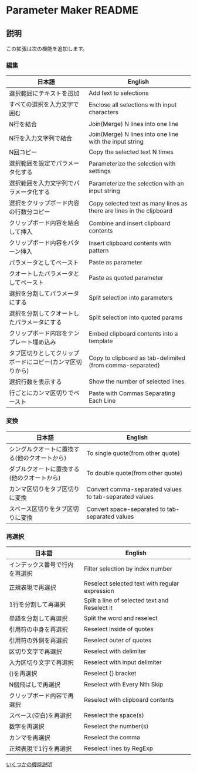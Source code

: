 # Parameter Maker README

## 説明

この拡張は次の機能を追加します。

### 編集

| 日本語                  | English                                               |
|-------------------------------|----------------------------------------------------------------------|
| 選択範囲にテキストを追加                  | Add text to selections                                               |
| すべての選択を入力文字で囲む                | Enclose all selections with input characters                         |
| N行を結合                         | Join(Merge) N lines into one line                                    |
| N行を入力文字列で結合                   | Join(Merge) N lines into one line with the input string              |
| N回コピー                         | Copy the selected text N times                                       |
| 選択範囲を設定でパラメータ化する              | Parameterize the selection with settings                             |
| 選択範囲を入力文字列でパラメータ化する           | Parameterize the selection with an input string                      |
| 選択をクリップボード内容の行数分コピー           | Copy selected text as many lines as there are lines in the clipboard |
| クリップボード内容を結合して挿入              | Combine and insert clipboard contents                                |
| クリップボード内容をパターン挿入              | Insert clipboard contents with pattern                               |
| パラメータとしてペースト                  | Paste as parameter                                                   |
| クオートしたパラメータとしてペースト            | Paste as quoted parameter                                            |
| 選択を分割してパラメータにする               | Split selection into parameters                                      |
| 選択を分割してクオートしたパラメータにする         | Split selection into quoted params                                   |
| クリップボード内容をテンプレート埋め込み          | Embed clipboard contents into a template                             |
| タブ区切りとしてクリップボードにコピー(カンマ区切りから) | Copy to clipboard as tab-delimited (from comma-separated)            |
| 選択行数を表示する                     | Show the number of selected lines.                                   |
| 行ごとにカンマ区切りでペースト               | Paste with Commas Separating Each Line                               |


### 変換

| 日本語                  | English                                               |
|-------------------------|--------------------------------------------------------|
| シングルクオートに置換する(他のクオートから) | To single quote(from other quote)                      |
| ダブルクオートに置換する(他のクオートから)  | To double quote(from other quote)                      |
| カンマ区切りをタブ区切りに変換         | Convert comma-separated values to tab-separated values |
| スペース区切りをタブ区切りに変換        | Convert space-separated to tab-separated values        |

### 再選択

| 日本語                  | English                                               |
|-------------------------|--------------------------------------------------------|
| インデックス番号で行内を再選択 | Filter selection by index number               |
| 正規表現で再選択        | Reselect selected text with regular expression |
| 1行を分割して再選択      | Split a line of selected text and Reselect it  |
| 単語を分割して再選択      | Split the word and reselect                    |
| 引用符の中身を再選択      | Reselect inside of quotes                      |
| 引用符の外側を再選択      | Reselect outer of quotes                       |
| 区切り文字で再選択       | Reselect with delimiter                        |
| 入力区切り文字で再選択     | Reselect with input delimiter                  |
| {}を再選択          | Reselect {} bracket                            |
| N個飛ばしで再選択       | Reselect with Every Nth Skip                   |
| クリップボード内容で再選択   | Reselect with clipboard contents               |
| スペース(空白)を再選択    | Reselect the space(s)                          |
| 数字を再選択          | Reselect the number(s)                         |
| カンマを再選択         | Reselect the comma                             |
| 正規表現で1行を再選択     | Reselect lines by RegExp                       |

[いくつかの機能説明](FUNCTION.ja.md)


